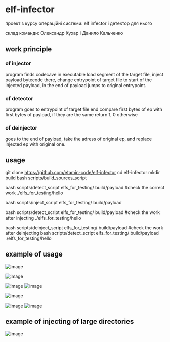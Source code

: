 # elf-infector
проект з курсу операційні системи: elf infector і детектор для нього

склад команди: Олександр Кухар і Данило Кальченко

## work principle
### of injector
program finds codecave in executable load segment of the target file, inject payload bytecode there, change entrypoint of target file to start of the injected payload, in the end of payload jumps to original entrypoint.
### of detector
program goes to entrypoint of target file end compare first bytes of ep with first bytes of payload, if they are the same return 1, 0 otherwise
### of deinjector
goes to the end of payload, take the adress of original ep, and replace injected ep with original one.

## usage
git clone https://github.com/etamin-code/elf-infector
cd elf-infector
mkdir build
bash scripts/build_sources_script

bash scripts/detect_script elfs_for_testing/ build/payload #check the correct work
./elfs_for_testing/hello

bash scripts/inject_script elfs_for_testing/ build/payload

bash scripts/detect_script elfs_for_testing/ build/payload #check the work after injecting
./elfs_for_testing/hello

bash scripts/deinject_script elfs_for_testing/ build/payload #check the work after deinjecting
bash scripts/detect_script elfs_for_testing/ build/payload
./elfs_for_testing/hello

## example of usage
![image](https://user-images.githubusercontent.com/70692373/187034890-f5c484fc-77e7-46b7-808e-0ed0f04dee05.png)

![image](https://user-images.githubusercontent.com/70692373/187034900-f0e82646-c76e-4a13-a211-12d2299ab2cd.png)

![image](https://user-images.githubusercontent.com/70692373/187034917-176626d0-8378-4a70-a820-e59b311b17ce.png)
![image](https://user-images.githubusercontent.com/70692373/187034927-9bde2bc6-47db-43e4-b80c-00ced55681a3.png)

![image](https://user-images.githubusercontent.com/70692373/187034935-d2cd5e19-e46e-4d1c-8aa6-ca0e482f658c.png)


![image](https://user-images.githubusercontent.com/70692373/187034945-a583787e-98fd-4323-aecd-fdafd4324476.png)
![image](https://user-images.githubusercontent.com/70692373/187034950-20be6400-3fbd-4f81-a80c-3c8e2fd9b98e.png)


## example of injecting of large directories
![image](https://user-images.githubusercontent.com/70692373/187035164-01b8d136-c995-4105-8ba8-1e5656bf4cf1.png)

